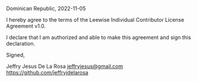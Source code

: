 Dominican Republic, 2022-11-05

I hereby agree to the terms of the Leewise Individual Contributor License Agreement v1.0.

I declare that I am authorized and able to make this agreement and sign this declaration.

Signed,

Jeffry Jesus De La Rosa jeffryjesus@gmail.com https://github.com/jeffryjdelarosa
